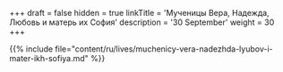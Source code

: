+++
draft = false
hidden = true
linkTitle = 'Мученицы Вера, Надежда, Любовь и матерь их София'
description = '30 September'
weight = 30
+++

{{% include file="content/ru/lives/muchenicy-vera-nadezhda-lyubov-i-mater-ikh-sofiya.md" %}}
